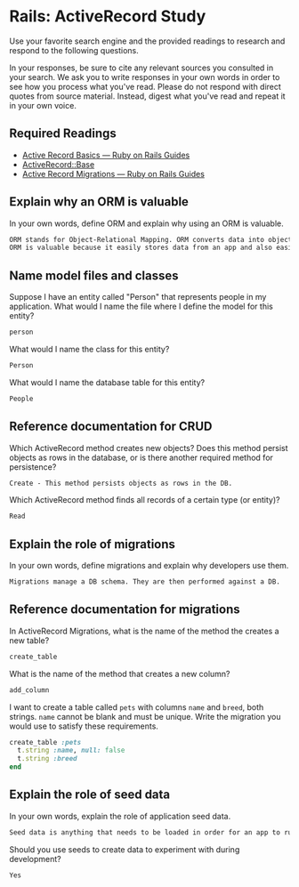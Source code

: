 # Rails: ActiveRecord Study

Use your favorite search engine and the provided readings to research and
respond to the following questions.

In your responses, be sure to cite any relevant sources you consulted in your
search. We ask you to write responses in your own words in order to see how you
process what you've read. Please do not respond with direct quotes from source
material. Instead, digest what you've read and repeat it in your own voice.

## Required Readings

-   [Active Record Basics — Ruby on Rails Guides](http://guides.rubyonrails.org/active_record_basics.html)
-   [ActiveRecord::Base](http://api.rubyonrails.org/classes/ActiveRecord/Base.html)
-   [Active Record Migrations — Ruby on Rails Guides](http://guides.rubyonrails.org/active_record_migrations.html)

## Explain why an ORM is valuable

In your own words, define ORM and explain why using an ORM is valuable.

```md
ORM stands for Object-Relational Mapping. ORM converts data into objects and places them in a table (and vice versa).
ORM is valuable because it easily stores data from an app and also easily retrieves data from a database.
```

## Name model files and classes

Suppose I have an entity called "Person" that represents people in my
application. What would I name the file where I define the model for this
entity?

```md
person
```

What would I name the class for this entity?

```md
Person
```

What would I name the database table for this entity?

```md
People
```

## Reference documentation for CRUD

Which ActiveRecord method creates new objects? Does this method persist objects
as rows in the database, or is there another required method for persistence?

```md
Create - This method persists objects as rows in the DB.
```

Which ActiveRecord method finds all records of a certain type (or entity)?

```md
Read
```

## Explain the role of migrations

In your own words, define migrations and explain why developers use them.

```md
Migrations manage a DB schema. They are then performed against a DB.
```

## Reference documentation for migrations

In ActiveRecord Migrations, what is the name of the method the creates a new
table?

```md
create_table
```

What is the name of the method that creates a new column?

```md
add_column
```

I want to create a table called `pets` with columns `name` and `breed`, both
strings. `name` cannot be blank and must be unique. Write the migration you
would use to satisfy these requirements.

```ruby
create_table :pets
  t.string :name, null: false
  t.string :breed
end

```

## Explain the role of seed data

In your own words, explain the role of application seed data.

```md
Seed data is anything that needs to be loaded in order for an app to run.
```

Should you use seeds to create data to experiment with during development?

```md
Yes
```

